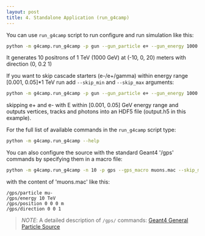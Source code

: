 ```yaml
---
layout: post
title: 4. Standalone Application (run_g4camp)
---
```


You can use `run_g4camp` script to run configure and run simulation like this:

```bash
python -m g4camp.run_g4camp -p gun --gun_particle e+ --gun_energy 1000 --gun_position -10 0 20 --gun_direction 0 0.2 0 -n 10 -o output.h5
```

It generates 10 positrons of 1 TeV (1000 GeV) at (-10, 0, 20) meters with direction (0, 0.2 1)

If you want to skip cascade starters (e-/e+/gamma) within energy range [0.001, 0.05]*1 TeV run add `--skip_min` and `--skip_max` arguments:

```bash
python -m g4camp.run_g4camp -p gun --gun_particle e+ --gun_energy 1000 --gun_position -10 0 20 --gun_direction 0 0.2 0 -n 10 -o output.h5 --skip_min 0.001 --skip_max 0.05
```


 skipping e+ and e- with E within [0.001, 0.05] GeV energy range and outputs vertices, tracks and photons into an HDF5 file (output.h5 in this example).

For the full list of available commands in the `run_g4camp` script type:

```bash
python -m g4camp.run_g4camp --help
```
You can also configure the source with the standard Geant4 '/gps' commands by specifying them in a macro file:

```bash
python -m g4camp.run_g4camp -n 10 -p gps --gps_macro muons.mac --skip_min 0.001 --skip_max 0.05 -o output.h5
```

with the content of 'muons.mac' like this:

```
/gps/particle mu-
/gps/energy 10 TeV
/gps/position 0 0 0 m
/gps/direction 0 0 1
```
> *NOTE*: A detailed description of `/gps/` commands: [Geant4 General Particle Source](https://www.fe.infn.it/u/paterno/Geant4_tutorial/slides_further/GPS/GPS_manual.pdf)
